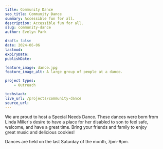 ```yaml
---
title: Community Dance
seo_title: Community Dance
summary: Accessible fun for all.
description: Accessible fun for all.
slug: community-dance
author: Evelyn Park

draft: false
date: 2024-06-06
lastmod: 
expiryDate: 
publishDate: 

feature_image: dance.jpg
feature_image_alt: A large group of people at a dance.

project types: 
    - Outreach

techstack:
live_url: /projects/community-dance
source_url:
---
```


We are proud to host a Special Needs Dance. These dances were born from Linda Miller's desire to have a place for her disabled to son to feel safe, welcome, and have a great time. Bring your friends and family to enjoy great music and delicious cookies!

Dances are held on the last Saturday of the month, 7pm-9pm.